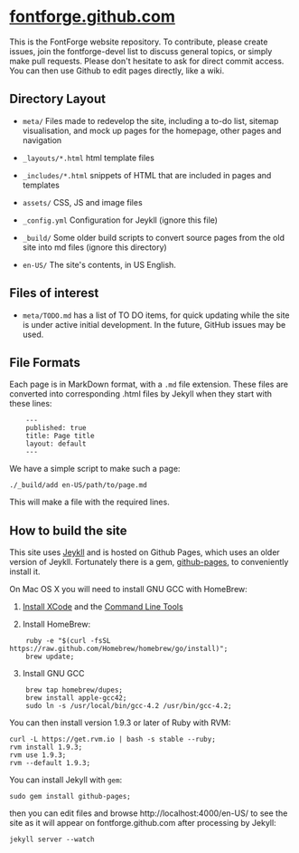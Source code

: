 [fontforge.github.com](http://fontforge.github.com)
====================

This is the FontForge website repository. To contribute, please create issues, 
join the fontforge-devel list to discuss general topics, or simply make 
pull requests. Please don't hesitate to ask for direct commit access. You 
can then use Github to edit pages directly, like a wiki. 

Directory Layout
------------------

- `meta/` Files made to redevelop the site, including a to-do list, sitemap 
  visualisation, and mock up pages for the homepage, other pages and navigation

- `_layouts/*.html` html template files

- `_includes/*.html` snippets of HTML that are included in pages and templates

- `assets/` CSS, JS and image files

- `_config.yml` Configuration for Jeykll (ignore this file)

- `_build/` Some older build scripts to convert source pages from the old site 
  into md files (ignore this directory)

- `en-US/` The site's contents, in US English. 

Files of interest
-------------------

- `meta/TODO.md` has a list of TO DO items, for quick updating while
  the site is under active initial development. In the future, GitHub
  issues may be used.

File Formats
---------------

Each page is in MarkDown format, with a `.md` file extension. These 
files are converted into corresponding .html files by Jekyll when 
they start with these lines:

```
    ---
    published: true
    title: Page title
    layout: default
    ---
```

We have a simple script to make such a page:

    ./_build/add en-US/path/to/page.md

This will make a file with the required lines.

How to build the site
-----------------------

This site uses [Jeykll](https://github.com/mojombo/jekyll/wiki/Usage) and is hosted on Github Pages, which uses an older version of Jeykll. Fortunately there is a gem, [github-pages](https://help.github.com/articles/using-jekyll-with-pages#troubleshooting), to conveniently install it. 

On Mac OS X you will need to install GNU GCC with HomeBrew:

1. [Install XCode](http://guide.macports.org/chunked/installing.xcode.html) and the [Command Line Tools](https://www.googlecom/search?q=how+to+install+command+line+tools)

2. Install HomeBrew:

```
    ruby -e "$(curl -fsSL https://raw.github.com/Homebrew/homebrew/go/install)";
    brew update;
```

3. Install GNU GCC

```
    brew tap homebrew/dupes;
    brew install apple-gcc42;
    sudo ln -s /usr/local/bin/gcc-4.2 /usr/bin/gcc-4.2;
```

You can then install version 1.9.3 or later of Ruby with RVM:

    curl -L https://get.rvm.io | bash -s stable --ruby;
    rvm install 1.9.3;
    rvm use 1.9.3;
    rvm --default 1.9.3;

You can install Jekyll with `gem`:

    sudo gem install github-pages;

then you can edit files and browse http://localhost:4000/en-US/ to see
the site as it will appear on fontforge.github.com after processing
by Jekyll:

    jekyll server --watch
